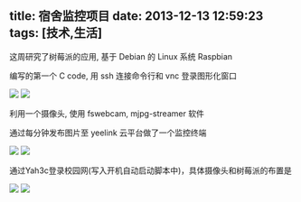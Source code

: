 title: 宿舍监控项目
date: 2013-12-13 12:59:23
tags: [技术,生活]
---
这周研究了树莓派的应用, 基于 Debian 的 Linux 系统 Raspbian

编写的第一个 C code, 用 ssh 连接命令行和 vnc 登录图形化窗口

![](/resource/6.jpg)
![](/resource/7.jpg)

利用一个摄像头, 使用 fswebcam, mjpg-streamer 软件

通过每分钟发布图片至 yeelink 云平台做了一个监控终端

![](/resource/8.png)
![](/resource/9.png)

通过Yah3c登录校园网(写入开机自动启动脚本中)，具体摄像头和树莓派的布置是

![](/resource/10.jpg)
![](/resource/11.png)
